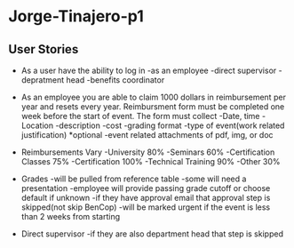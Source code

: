# Jorge-Tinajero-p1

## User Stories

* As a user have the ability to log in
-as an employee 
-direct supervisor 
-depratment head 
-benefits coordinator

* As an employee you are able to claim 1000 dollars in reimbursement per year and resets every year. Reimbursment form must be completed one week before the start of event. The form must collect
-Date, time
-Location
-description
-cost
-grading format
-type of event(work related justification)
*optional
-event related attachments of pdf, img, or doc

* Reimbursements Vary
-University 80%
-Seminars 60%
-Certification Classes 75%
-Certification 100%
-Technical Training 90%
-Other 30%

* Grades
  -will be pulled from reference table
  -some will need a presentation
  -employee will provide passing grade cutoff or choose default if unknown
  -if they have approval email that approval step is skipped(not skip BenCop)
  -will be marked urgent if the event is less than 2 weeks from starting
* Direct supervisor
 -if they are also department head that step is skipped
